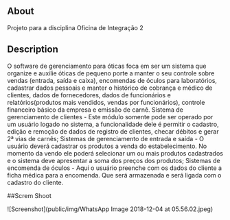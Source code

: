 
## About

Projeto para a disciplina Oficina de Integração 2 

## Description

O software de gerenciamento para óticas foca em ser um sistema que organize e auxilie óticas de pequeno porte a manter o seu controle sobre vendas (entrada, saída e caixa), encomendas de óculos para laboratórios, cadastrar dados pessoais e manter o histórico de cobrança e médico de clientes, dados de fornecedores, dados de funcionários e relatórios(produtos mais vendidos, vendas por funcionários), controle financeiro básico da empresa e emissão de carnê.
Sistema de gerenciamento de clientes - Este módulo somente pode ser operado por um usuário logado no sistema, a funcionalidade dele é permitir o cadastro, edição e remoção de dados de registro de clientes, checar débitos e gerar 2ª vias de carnês;
Sistemas de gerenciamento de entrada e saída - O usuário deverá cadastrar os produtos a venda do estabelecimento. No momento da vendo ele poderá selecionar um ou mais produtos cadastrados e o sistema deve apresentar a soma dos preços dos produtos;
Sistemas de encomenda de óculos - Aqui o usuário preenche com os dados do cliente a ficha médica para a encomenda. Que será armazenada e será ligada com o cadastro do cliente.

##Screm Shoot

![Screenshot](public/img/WhatsApp Image 2018-12-04 at 05.56.02.jpeg)
